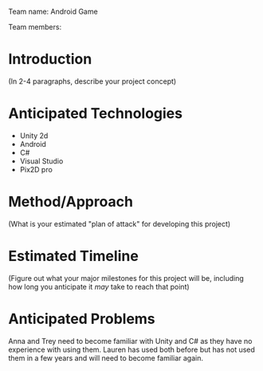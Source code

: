 Team name: Android Game

Team members: 

# Introduction

(In 2-4 paragraphs, describe your project concept)

# Anticipated Technologies

* Unity 2d
* Android
* C#
* Visual Studio
* Pix2D pro

# Method/Approach

(What is your estimated "plan of attack" for developing this project)

# Estimated Timeline

(Figure out what your major milestones for this project will be, including how long you anticipate it *may* take to reach that point)

# Anticipated Problems

Anna and Trey need to become familiar with Unity and C# as they have no experience with using them. Lauren has used both before but has not used them in a few years and will need to become familiar again.  
